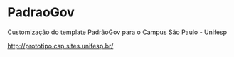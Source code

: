 # PadraoGov
Customização do template PadrãoGov para o Campus São Paulo - Unifesp 


http://prototipo.csp.sites.unifesp.br/
